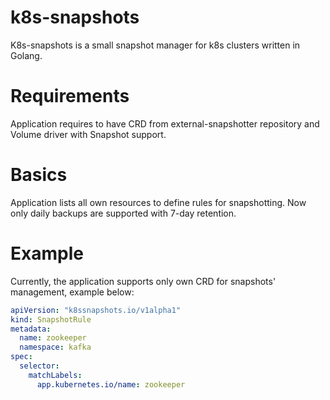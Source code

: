 k8s-snapshots
====

K8s-snapshots is a small snapshot manager for k8s clusters written in Golang.

Requirements
====
Application requires to have CRD from external-snapshotter repository and Volume driver with Snapshot support.

Basics
====
Application lists all own resources to define rules for snapshotting.
Now only daily backups are supported with 7-day retention.

Example
====
Currently, the application supports only own CRD for snapshots' management, example below:

```yaml
apiVersion: "k8ssnapshots.io/v1alpha1"
kind: SnapshotRule
metadata:
  name: zookeeper
  namespace: kafka
spec:
  selector:
    matchLabels:
      app.kubernetes.io/name: zookeeper
```
